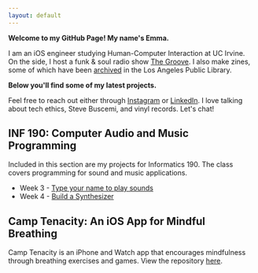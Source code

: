 ```yaml
---
layout: default
---
```


**Welcome to my GitHub Page! My name's Emma.**

I am an iOS engineer studying Human-Computer Interaction at UC Irvine. On the side, I host a funk & soul radio show [The Groove](https://kuci.org/wp/shows/the-groove/). I also make zines, some of which have been [archived](https://ls2pac.lapl.org/?section=resource&resourceid=1851847881) in the Los Angeles Public Library.

**Below you'll find some of my latest projects.**

Feel free to reach out either through [Instagram](https://www.instagram.com/hapa.girl/) or [LinkedIn](https://www.linkedin.com/in/emma6pv/). I love talking about tech ethics, Steve Buscemi, and vinyl records. Let's chat!


## INF 190: Computer Audio and Music Programming

Included in this section are my projects for Informatics 190. The class covers programming for sound and music applications.

* Week 3 - [Type your name to play sounds](https://emma6pv.github.io/ComputerMusic/week3/myName.html)
* Week 4 - [Build a Synthesizer](https://emma6pv.github.io/ComputerMusic/week5/synthesizer.html)

## Camp Tenacity: An iOS App for Mindful Breathing

Camp Tenacity is an iPhone and Watch app that encourages mindfulness through breathing exercises and games. View the repository [here](https://github.com/emma6pv/emma6pv.github.io/tree/master/CampTenacity). 
